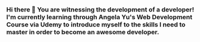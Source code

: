 ### Hi there 👋 You are witnessing the development of a developer! I'm currently learning through Angela Yu's Web Development Course via Udemy to introduce myself to the skills I need to master in order to become an awesome developer.

<!--
**JuanAyala7/JuanAyala7** is a ✨ _special_ ✨ repository because its `README.md` (this file) appears on your GitHub profile.

Here are some ideas to get you started:

- 🔭 I’m currently working on ...
- 🌱 I’m currently learning ...
- 👯 I’m looking to collaborate on ...
- 🤔 I’m looking for help with ...
- 💬 Ask me about ...
- 📫 How to reach me: ...
- 😄 Pronouns: ...
- ⚡ Fun fact: ...
-->
